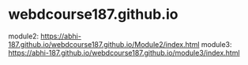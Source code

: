 # webdcourse187.github.io
module2:  https://abhi-187.github.io/webdcourse187.github.io/Module2/index.html
module3:  https://abhi-187.github.io/webdcourse187.github.io/module3/index.html

